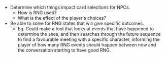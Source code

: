 - Determine which things impact card selections for NPCs.
    - How is RNG used?
    - What is the effect of the player's choices?
- Be able to solve for RNG states that will give specific outcomes.
    - Eg. Could make a tool that looks at events that have happened to determine the sees, and then searches through the future sequence to find a favourable meeting with a specific character, informing the player of how many RNG events should happen between now and the conversation starting to have good RNG.